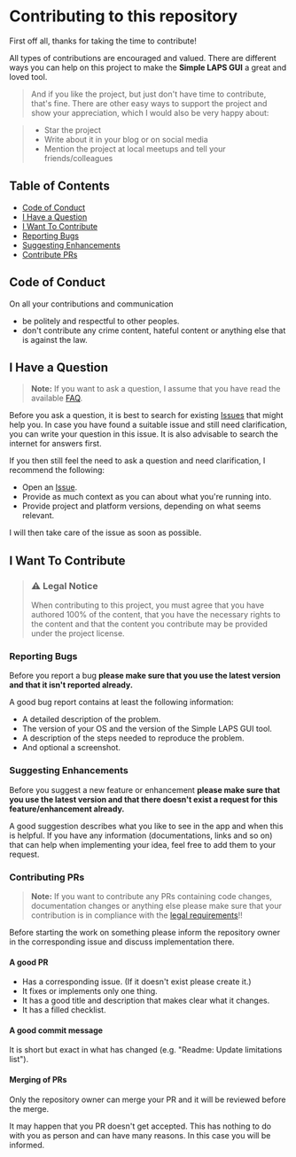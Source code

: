 # Contributing to this repository

First off all, thanks for taking the time to contribute!

All types of contributions are encouraged and valued. There are different ways you can help on this project to make the **Simple LAPS GUI** a great and loved tool.

> And if you like the project, but just don't have time to contribute, that's fine. There are other easy ways to support the project and show your appreciation, which I would also be very happy about:

> - Star the project
> - Write about it in your blog or on social media
> - Mention the project at local meetups and tell your friends/colleagues

## Table of Contents

- [Code of Conduct](#code-of-conduct)
- [I Have a Question](#i-have-a-question)
- [I Want To Contribute](#i-want-to-contribute)
- [Reporting Bugs](#reporting-bugs)
- [Suggesting Enhancements](#suggesting-enhancements)
- [Contribute PRs](#contributing-prs)

## Code of Conduct

On all your contributions and communication

- be politely and respectful to other peoples.
- don't contribute any crime content, hateful content or anything else that is against the law.

## I Have a Question

> **Note:** If you want to ask a question, I assume that you have read the available [FAQ](https://github.com/htcfreek/SimpleLapsGui#FAQ).

Before you ask a question, it is best to search for existing [Issues](https://github.com/htcfreek/SimpleLapsGui/issues) that might help you. In case you have found a suitable issue and still need clarification, you can write your question in this issue. It is also advisable to search the internet for answers first.

If you then still feel the need to ask a question and need clarification, I recommend the following:

- Open an [Issue](https://github.com/htcfreek/SimpleLapsGui/issues/new).
- Provide as much context as you can about what you're running into.
- Provide project and platform versions, depending on what seems relevant.

I will then take care of the issue as soon as possible.

## I Want To Contribute

> ### :warning: Legal Notice
> When contributing to this project, you must agree that you have authored 100% of the content, that you have the necessary rights to the content and that the content you contribute may be provided under the project license.

### Reporting Bugs

Before you report a bug **please make sure that you use the latest version and that it isn't reported already.**

A good bug report contains at least the following information:

- A detailed description of the problem.
- The version of your OS and the version of the Simple LAPS GUI tool.
- A description of the steps needed to reproduce the problem.
- And optional a screenshot.

### Suggesting Enhancements

Before you suggest a new feature or enhancement **please make sure that you use the latest version and that there doesn't exist a request for this feature/enhancement already.**

A good suggestion describes what you like to see in the app and when this is helpful. If you have any information (documentations, links and so on) that can help when implementing your idea, feel free to add them to your request.

### Contributing PRs

> **Note:** If you want to contribute any PRs containing code changes, documentation changes or anything else please make sure that your contribution is in compliance with the [legal requirements](#warning-legal-notice)!!

Before starting the work on something please inform the repository owner in the corresponding issue and discuss implementation there.

#### A good PR

- Has a corresponding issue. (If it doesn't exist please create it.)
- It fixes or implements only one thing.
- It has a good title and description that makes clear what it changes.
- It has a filled checklist.

#### A good commit message

It is short but exact in what has changed (e.g. "Readme: Update limitations list").

#### Merging of PRs

Only the repository owner can merge your PR and it will be reviewed before the merge.

It may happen that you PR doesn't get accepted. This has nothing to do with you as person and can have many reasons. In this case you will be informed.
